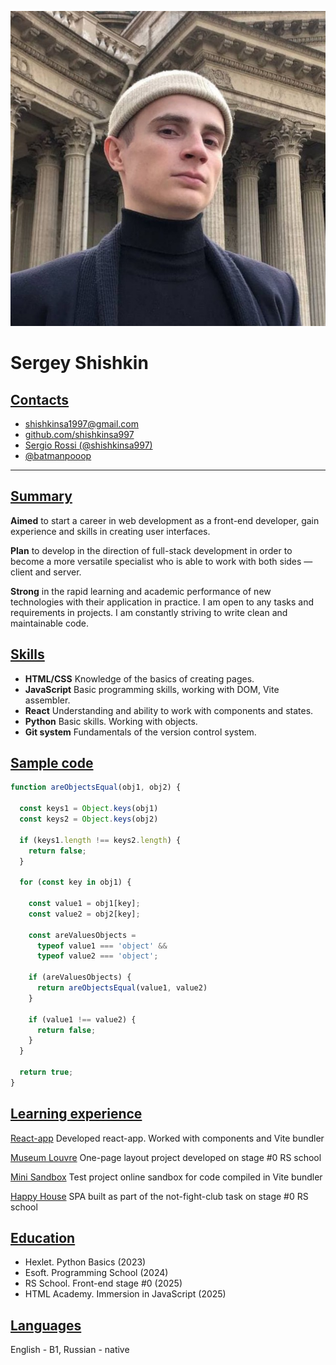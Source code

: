 ![userpic](https://github.com/shishkinsa997/rsschool-cv/blob/gh-pages/assets/userpic.jpg?raw=true)
# **Sergey Shishkin**

## <u>Contacts</u>
- shishkinsa1997@gmail.com
- [github.com/shishkinsa997](https://github.com/shishkinsa997)
- [Sergio Rossi (@shishkinsa997)](https://discord.com/users/373909855058001920)
- [@batmanpooop](https://t.me/batmanpooop)

---
## <u>Summary</u>
**Aimed** to start a career in web development as a front-end developer, gain experience and skills in creating user interfaces.

**Plan** to develop in the direction of full-stack development in order to become a more versatile specialist who is able to work with both sides — client and server.

**Strong** in the rapid learning and academic performance of new technologies with their application in practice. I am open to any tasks and requirements in projects. I am constantly striving to write clean and maintainable code.

## <u>Skills</u>
- **HTML/CSS** Knowledge of the basics of creating pages.
- **JavaScript** Basic programming skills, working with DOM, Vite assembler.
- **React** Understanding and ability to work with components and states.
- **Python** Basic skills. Working with objects.
- **Git system** Fundamentals of the version control system.

## <u>Sample code</u>
```js
function areObjectsEqual(obj1, obj2) {

  const keys1 = Object.keys(obj1)
  const keys2 = Object.keys(obj2)

  if (keys1.length !== keys2.length) {
    return false;
  }

  for (const key in obj1) {

    const value1 = obj1[key];
    const value2 = obj2[key];

    const areValuesObjects =
      typeof value1 === 'object' &&
      typeof value2 === 'object';

    if (areValuesObjects) {
      return areObjectsEqual(value1, value2)
    }

    if (value1 !== value2) {
      return false;
    }
  }

  return true;
}
```
## <u>Learning experience</u>

[React-app](https://shishkinsa997.github.io/esoft)
Developed react-app. Worked with components and Vite bundler

[Museum Louvre](https://rolling-scopes-school.github.io/shishkinsa997-JSFEPRESCHOOL2025Q2/museum/)
One-page layout project developed on stage #0 RS school

[Mini Sandbox](https://sandbox-mini.vercel.app/)
Test project online sandbox for code compiled in Vite bundler

[Happy House](https://shishkinsa997.github.io/not-fight-club/)
SPA built as part of the not-fight-club task on stage #0 RS school

## <u>Education</u>
- Hexlet. Python Basics (2023)
- Esoft. Programming School (2024)
- RS School. Front-end stage #0 (2025)
- HTML Academy. Immersion in JavaScript (2025)

## <u>Languages</u>
English - B1, Russian - native
